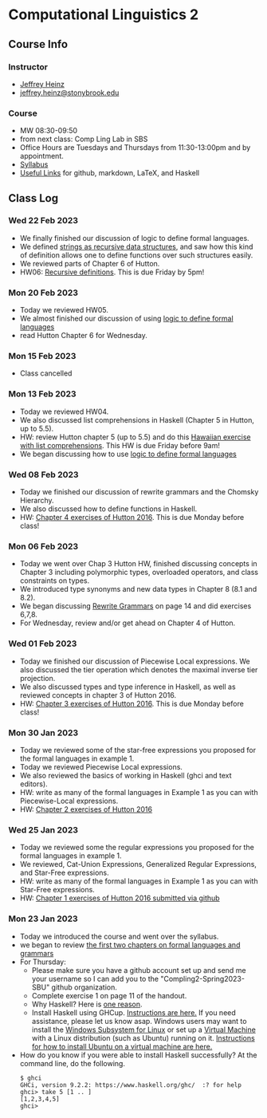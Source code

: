 # Computational Linguistics 2

## Course Info

### Instructor
- [Jeffrey Heinz](https://jeffreyheinz.net)
- jeffrey.heinz@stonybrook.edu

### Course
- MW 08:30-09:50
- from next class: Comp Ling Lab in SBS
- Office Hours are Tuesdays and Thursdays from 11:30-13:00pm and by appointment.
- [Syllabus](compling2-LIN637-23S-Heinz.pdf)
- [Useful Links](UsefulLinks.md) for github, markdown, LaTeX, and Haskell

## Class Log

### Wed 22 Feb 2023
- We finally finished our discussion of logic to define formal
  languages.
- We defined [strings as recursive data
  structures](readings/main.pdf), and saw how this kind of definition
  allows one to define functions over such structures easily.
- We reviewed parts of Chapter 6 of Hutton.
- HW06: [Recursive
  definitions](https://github.com/Compling2-Spring2023-SBU/hw06). This
  is due Friday by 5pm!

### Mon 20 Feb 2023
- Today we reviewed HW05.
- We almost finished our discussion of using [logic to define formal
  languages](readings/main.pdf)
- read Hutton Chapter 6 for Wednesday.

### Mon 15 Feb 2023
- Class cancelled

### Mon 13 Feb 2023
- Today we reviewed HW04.
- We also discussed list comprehensions in Haskell (Chapter 5 in Hutton, up to 5.5).
- HW: review Hutton chapter 5 (up to 5.5) and do this [Hawaiian
  exercise with list
  comprehensions](https://github.com/Compling2-Spring2023-SBU/hw05). This HW
  is due Friday before 9am!
- We began discussing how to use [logic to define formal languages](readings/main.pdf)

### Wed 08 Feb 2023
- Today we finished our discussion of rewrite grammars and the Chomsky Hierarchy.
- We also discussed how to define functions in Haskell.
- HW: [Chapter 4 exercises of Hutton
  2016](https://github.com/Compling2-Spring2023-SBU/hw04). This is due Monday before class!

### Mon 06 Feb 2023

- Today we went over Chap 3 Hutton HW, finished discussing concepts in
  Chapter 3 including polymorphic types, overloaded operators, and
  class constraints on types.
- We introduced type synonyms and new data types in Chapter 8 (8.1 and 8.2).
- We began discussing [Rewrite Grammars](readings/main.pdf) on page 14 and did exercises 6,7,8.
- For Wednesday, review and/or get ahead on Chapter 4 of Hutton.

### Wed 01 Feb 2023
- Today we finished our discussion of Piecewise Local expressions. We also discussed the tier operation which denotes the maximal inverse tier projection.
- We also discussed types and type inference in Haskell, as well as reviewed concepts in chapter 3 of Hutton 2016.
- HW: [Chapter 3 exercises of Hutton
  2016](https://github.com/Compling2-Spring2023-SBU/hw03). This is due Monday before class!

### Mon 30 Jan 2023
- Today we reviewed some of the star-free expressions you proposed for the formal languages in example 1.
- Today we reviewed Piecewise Local expressions.
- We also reviewed the basics of working in Haskell (ghci and text editors).
- HW: write as many of the formal languages in Example 1 as you can with Piecewise-Local expressions.
- HW: [Chapter 2 exercises of Hutton 2016](https://github.com/Compling2-Spring2023-SBU/hw02)

### Wed 25 Jan 2023

- Today we reviewed some the regular expressions you proposed for the formal languages in example 1.
- We reviewed, Cat-Union Expressions, Generalized Regular Expressions, and Star-Free expressions.
- HW: write as many of the formal languages in Example 1 as you can with Star-Free expressions.
- HW: [Chapter 1 exercises of Hutton 2016 submitted via github](https://github.com/Compling2-Spring2023-SBU/hw01)

### Mon 23 Jan 2023

- Today we introduced the course and went over the syllabus.
- we began to review [the first two chapters on formal languages and grammars](readings/main.pdf)
- For Thursday:
  - Please make sure you have a github account set up and send me your
	username so I can add you to the "Compling2-Spring2023-SBU" github
	organization.
  - Complete exercise 1 on page 11 of the handout.
  - Why Haskell? Here is [one reason](https://youtu.be/M5HuOZ4sgJE).
  - Install Haskell using GHCup. [Instructions are
	here.](https://www.haskell.org/ghcup/) If you need assistance,
	please let us know asap. Windows users may
	want to install the [Windows Subsystem for
	Linux](https://docs.microsoft.com/en-us/windows/wsl/) or set up a
	[Virtual Machine](https://www.virtualbox.org/) with a Linux
	distribution (such as Ubuntu) running on it. [Instructions for how
	to install Ubuntu on a virtual machine are
	here.](https://ubuntu.com/tutorials/how-to-run-ubuntu-desktop-on-a-virtual-machine-using-virtualbox#1-overview)
 - How do you know if you were able to install Haskell successfully? At the command line, do the following.
	```
	$ ghci
	GHCi, version 9.2.2: https://www.haskell.org/ghc/  :? for help
	ghci> take 5 [1 .. ]
	[1,2,3,4,5]
	ghci>
	```
